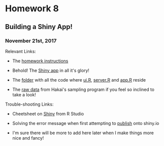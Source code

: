 #  Homework 8

## Building a Shiny App!

### November 21st, 2017


Relevant Links:

* The [homework instructions](http://stat545.com/hw08_shiny.html)

* Behold! The [Shiny app](https://vanflad.shinyapps.io/Juvenile_Salmon_Sampling/) in all it's glory!

* The [folder](https://github.com/vanflad/STAT547-hw-fladmark-vanessa/tree/master/Homework%208/Shiny) with all the code where [ui.R](https://github.com/vanflad/STAT547-hw-fladmark-vanessa/blob/master/Homework%208/Shiny/ui.R), [server.R](https://github.com/vanflad/STAT547-hw-fladmark-vanessa/blob/master/Homework%208/Shiny/server.R) and [app.R](https://github.com/vanflad/STAT547-hw-fladmark-vanessa/blob/master/Homework%208/Shiny/app.R) reside

* The [raw data](https://github.com/vanflad/STAT547-hw-fladmark-vanessa/tree/master/Homework%208/data) from Hakai's sampling program if you feel so inclined to take a look!


Trouble-shooting Links:

* Cheetsheet on [Shiny](http://shiny.rstudio.com/images/shiny-cheatsheet.pdf) from R Studio

* Solving the error message when first attempting to [publish](https://support.rstudio.com/hc/en-us/articles/220339568-What-does-Disconnected-from-Server-mean-in-shinyapps-io-) onto shiny.io

* I'm sure there will be more to add here later when I make things more nice and fancy!
